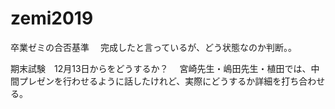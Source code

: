 # zemi2019

卒業ゼミの合否基準
　完成したと言っているが、どう状態なのか判断。。　

期末試験　12月13日からをどうするか？
　宮崎先生・嶋田先生・植田では、中間プレゼンを行わせるように話したけれど、実際にどうするか詳細を打ち合わせる。
